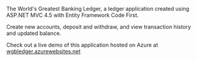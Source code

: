 ﻿The World's Greatest Banking Ledger, a ledger application created using ASP.NET MVC 4.5 with Entity Framework Code First.

Create new accounts, deposit and withdraw, and view transaction history and updated balance.

Check out a live demo of this application hosted on Azure at [wgbledger.azurewebsites.net](wgbledger.azurewebsites.net)